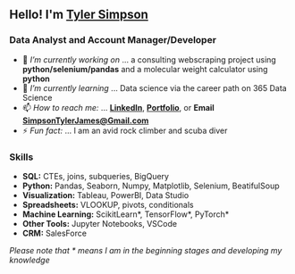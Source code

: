 ## Hello! I'm [Tyler Simpson](https://www.tylerjsimpson.com/)
### Data Analyst and Account Manager/Developer
- 🔭 *I’m currently working on* ... a consulting webscraping project using **python/selenium/pandas** and a molecular weight calculator using **python**
- 🌱 *I’m currently learning* ... Data science via the career path on 365 Data Science
- 📫 *How to reach me:* ... **[LinkedIn](https://www.linkedin.com/in/tj-simpson/)**, **[Portfolio](https://www.tylerjsimpson.com/)**, or **Email SimpsonTylerJames@Gmail.com**
- ⚡ *Fun fact:* ... I am an avid rock climber and scuba diver  

### Skills
* **SQL:** CTEs, joins, subqueries, BigQuery
* **Python:** Pandas, Seaborn, Numpy, Matplotlib, Selenium, BeatifulSoup
* **Visualization:** Tableau, PowerBI, Data Studio
* **Spreadsheets:** VLOOKUP, pivots, conditionals
* **Machine Learning:** ScikitLearn*, TensorFlow*, PyTorch*
* **Other Tools:** Jupyter Notebooks, VSCode
* **CRM:** SalesForce  

*Please note that * means I am in the beginning stages and developing my knowledge*

